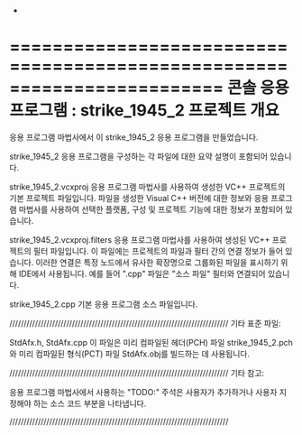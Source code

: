 *
========================================================================
    콘솔 응용 프로그램 : strike_1945_2 프로젝트 개요
========================================================================





응용 프로그램 마법사에서 이 strike_1945_2 응용 프로그램을 만들었습니다.

strike_1945_2 응용 프로그램을 구성하는 각 파일에 대한
요약 설명이 포함되어 있습니다.


strike_1945_2.vcxproj
    응용 프로그램 마법사를 사용하여 생성한 VC++ 프로젝트의 기본 프로젝트 파일입니다. 파일을 생성한 Visual C++ 버전에 대한 정보와 응용 프로그램 마법사를 사용하여 선택한 플랫폼, 구성 및 프로젝트 기능에 대한 정보가 포함되어 있습니다.

strike_1945_2.vcxproj.filters
    응용 프로그램 마법사를 사용하여 생성된 VC++ 프로젝트의 필터 파일입니다. 이 파일에는 프로젝트의 파일과 필터 간의 연결 정보가 들어 있습니다. 이러한 연결은 특정 노드에서 유사한 확장명으로 그룹화된 파일을 표시하기 위해 IDE에서 사용됩니다. 예를 들어 ".cpp" 파일은 "소스 파일" 필터와 연결되어 있습니다.

strike_1945_2.cpp
    기본 응용 프로그램 소스 파일입니다.

/////////////////////////////////////////////////////////////////////////////
기타 표준 파일:

StdAfx.h, StdAfx.cpp
    이 파일은 미리 컴파일된 헤더(PCH) 파일 strike_1945_2.pch와 미리 컴파일된 형식(PCT) 파일 StdAfx.obj를 빌드하는 데 사용됩니다.

/////////////////////////////////////////////////////////////////////////////
기타 참고:

응용 프로그램 마법사에서 사용하는 "TODO:" 주석은 사용자가 추가하거나 사용자 지정해야 하는 소스 코드 부분을 나타냅니다.

/////////////////////////////////////////////////////////////////////////////
